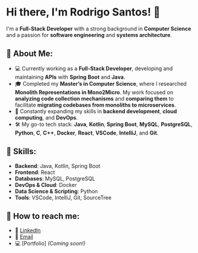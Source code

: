 # Hi there, I'm Rodrigo Santos! 👋

I'm a **Full-Stack Developer** with a strong background in **Computer Science** and a passion for **software engineering** and **systems architecture**.

## 🎼 About Me:
- 💻 Currently working as a **Full-Stack Developer**, developing and maintaining **APIs** with **Spring Boot** and **Java**.
- 🎓 Completed my **Master’s in Computer Science**, where I researched **Monolith Representations in Mono2Micro**. My work focused on **analyzing code collection mechanisms** and **comparing them** to facilitate **migrating codebases from monoliths to microservices**.
- 🌱 Constantly expanding my skills in **backend development**, **cloud computing**, and **DevOps**.
- 🛠️ My go-to tech stack: **Java**, **Kotlin**, **Spring Boot**, **MySQL**, **PostgreSQL**, **Python**, **C**, **C++**, **Docker**, **React**, **VSCode**, **IntelliJ**, and **Git**.

## 🚀 Skills:
- **Backend**: Java, Kotlin, Spring Boot
- **Frontend**: React
- **Databases**: MySQL, PostgreSQL
- **DevOps & Cloud**: Docker
- **Data Science & Scripting**: Python
- **Tools**: VSCode, IntelliJ, Git, SourceTree

## 📢 How to reach me:
- 📝 [LinkedIn](https://www.linkedin.com/in/rodrigo-santos-2b7361219/)
- 📨 [Email](mailto:rodrigo.goncalvesantos@gmail.com)
- 💻 [Portfolio] *(Coming soon!)*
